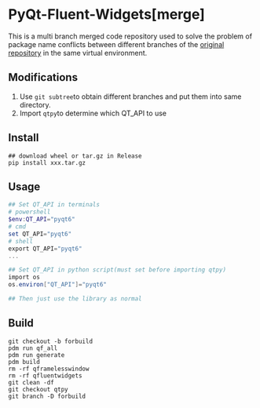 # PyQt-Fluent-Widgets[merge]

This is a multi branch merged code repository used to solve the problem of package name conflicts between different branches of the [original repository](https://github.com/zhiyiYo/PyQt-Fluent-Widgets.git) in the same virtual environment.

## Modifications

1. Use ``git subtree``to obtain different branches and put them into same directory.
2. Import ``qtpy``to determine which QT_API to use

## Install

```shell
## download wheel or tar.gz in Release
pip install xxx.tar.gz
```

## Usage

```powershell
## Set QT_API in terminals 
# powershell
$env:QT_API="pyqt6"
# cmd
set QT_API="pyqt6"
# shell
export QT_API="pyqt6"
...

## Set QT_API in python script(must set before importing qtpy)
import os
os.environ["QT_API"]="pyqt6"

## Then just use the library as normal
```

## Build

```shell
git checkout -b forbuild
pdm run qf_all
pdm run generate
pdm build
rm -rf qframelesswindow
rm -rf qfluentwidgets
git clean -df
git checkout qtpy
git branch -D forbuild
```